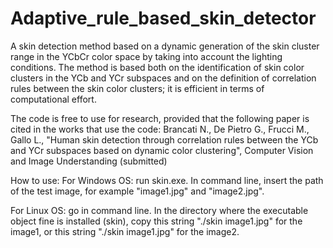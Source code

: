# Adaptive_rule_based_skin_detector

A skin detection method based on a dynamic generation of the skin cluster range in the YCbCr color space by taking into account the lighting conditions. The method is based both on the identification of skin color clusters in the YCb and YCr subspaces and on the definition of correlation rules between the skin color clusters; it is efficient in terms of computational effort.

The code is free to use for research, provided that the following paper is cited in the works that use the code: Brancati N., De Pietro G., Frucci M., Gallo L., "Human skin detection through correlation rules between the YCb and YCr
subspaces based on dynamic color clustering", Computer Vision and Image Understanding (submitted)

How to use:
For Windows OS: run skin.exe. In command line, insert the path of the test image, for example "image1.jpg" and "image2.jpg".

For Linux OS: go in command line. In the directory where the executable object fine is installed (skin), copy this string "./skin image1.jpg" for the image1, or this string "./skin image1.jpg" for the image2.
